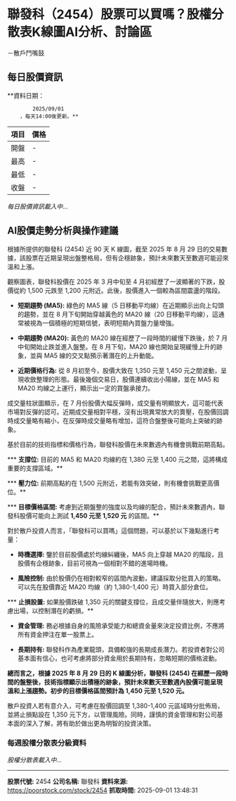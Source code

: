 # 聯發科（2454）股票可以買嗎？股權分散表K線圖AI分析、討論區
－散戶鬥嘴鼓

## 每日股價資訊

**資料日期：
        
            2025/09/01
        ，每天14:00後更新。**

| 項目 | 價格 |
|------|------|
| 開盤 | - |
| 最高 | - |
| 最低 | - |
| 收盤 | - |

*每日股價資訊載入中...*

## AI股價走勢分析與操作建議

根據所提供的聯發科 (2454) 近 90 天 K 線圖，截至 2025 年 8 月 29 日的交易數據，該股票在近期呈現出盤整格局，但有企穩跡象，預計未來數天至數週可能迎來溫和上漲。

觀察圖表，聯發科股價在 2025 年 3 月中旬至 4 月初經歷了一波顯著的下跌，股價從約 1,500 元跌至 1,200 元附近。此後，股價進入一個較為區間震盪的階段。

*   **短期趨勢 (MA5):** 綠色的 MA5 線（5 日移動平均線）在近期顯示出向上勾頭的趨勢，並在 8 月下旬開始穿越黃色的 MA20 線（20 日移動平均線），這通常被視為一個積極的短期信號，表明短期內買盤力量增強。

*   **中期趨勢 (MA20):** 黃色的 MA20 線在經歷了一段時間的緩慢下跌後，於 7 月中旬開始止跌並進入盤整。在 8 月下旬，MA20 線也開始呈現緩慢上升的跡象，並與 MA5 線的交叉點預示著潛在的上升動能。

*   **近期價格行為:** 從 8 月初至今，股價大致在 1,350 元至 1,450 元之間波動，呈現收斂整理的形態。最後幾個交易日，股價連續收出小陽線，並在 MA5 和 MA20 均線之上運行，顯示出一定的買盤承接力。

成交量柱狀圖顯示，在 7 月份股價大幅反彈時，成交量有明顯放大，這可能代表市場對反彈的認可。近期成交量相對平穩，沒有出現異常放大的賣壓，在股價回調時成交量略有縮小，在反彈時成交量略有增加，這符合盤整後可能向上突破的跡象。

基於目前的技術指標和價格行為，聯發科股價在未來數週內有機會挑戰前期高點。

***   **支撐位:** 目前的 MA5 和 MA20 均線約在 1,380 元至 1,400 元之間，這將構成重要的支撐區域。**

***   **壓力位:** 前期高點約在 1,500 元附近，若能有效突破，則有機會挑戰更高價位。**

***   **目標價格區間:** 考慮到近期盤整的強度以及均線的配合，預計未來數週內，聯發科股價可能向上測試 **1,450 元至 1,520 元** 的區間。**

對於散戶投資人而言，「聯發科可以買嗎」這個問題，可以基於以下幾點進行考量：

*   **時機選擇:** 鑒於目前股價處於均線糾纏後，MA5 向上穿越 MA20 的階段，且股價有企穩跡象，目前可視為一個相對不錯的進場時機。

*   **風險控制:** 由於股價仍在相對較窄的區間內波動，建議採取分批買入的策略。可以先在股價靠近 MA20 均線（約 1,380-1,400 元）時買入部分倉位。

***   **止損設置:** 如果股價跌破 1,350 元的關鍵支撐位，且成交量伴隨放大，則應考慮出場，以控制潛在的虧損。**

*   **資金管理:** 務必根據自身的風險承受能力和總資金量來決定投資比例，不應將所有資金押注在單一股票上。

*   **長期持有:** 聯發科作為產業龍頭，具備較強的長期成長潛力。若投資者對公司基本面有信心，也可考慮將部分資金用於長期持有，忽略短期的價格波動。

**總而言之，根據 2025 年 8 月 29 日的 K 線圖分析，聯發科 (2454) 在經歷一段時間的盤整後，技術指標顯示出積極的跡象，預計未來數天至數週內股價可能呈現 **溫和上漲趨勢**。初步的目標價格區間預計為 **1,450 元至 1,520 元**。**

散戶投資人若有意介入，可考慮在股價回調至 1,380-1,400 元區域時分批佈局，並將止損點設在 1,350 元下方，以管理風險。同時，謹慎的資金管理和對公司基本面的深入了解，將有助於做出更為明智的投資決策。

### 每週股權分散表分級資料

*股權分散表載入中...*

---

**股票代號:** 2454
**公司名稱:** 聯發科
**資料來源:** https://poorstock.com/stock/2454
**抓取時間:** 2025-09-01 13:48:31